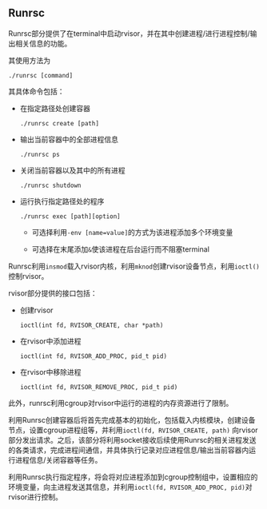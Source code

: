 ## Runrsc

Runrsc部分提供了在terminal中启动rvisor，并在其中创建进程/进行进程控制/输出相关信息的功能。

其使用方法为

```
./runrsc [command]
```

其具体命令包括：

- 在指定路径处创建容器  

  ```
  ./runrsc create [path]
  ```

- 输出当前容器中的全部进程信息  

  ```
  ./runrsc ps
  ```

- 关闭当前容器以及其中的所有进程  

  ```
  ./runrsc shutdown
  ```

- 运行执行指定路径处的程序 

  ```
  ./runrsc exec [path][option]
  ```

  - 可选择利用`-env [name=value]`的方式为该进程添加多个环境变量

  - 可选择在末尾添加`&`使该进程在后台运行而不阻塞terminal

Runrsc利用`insmod`载入rvisor内核，利用`mknod`创建rvisor设备节点，利用`ioctl()`控制rvisor。

rvisor部分提供的接口包括：

- 创建rvisor 

  ```
  ioctl(int fd, RVISOR_CREATE, char *path)
  ```

- 在rvisor中添加进程  

  ```
  ioctl(int fd, RVISOR_ADD_PROC, pid_t pid)
  ```

- 在rvisor中移除进程  

  ```
  ioctl(int fd, RVISOR_REMOVE_PROC, pid_t pid)
  ```

此外，runrsc利用cgroup对rvisor中运行的进程的内存资源进行了限制。

利用Runrsc创建容器后将首先完成基本的初始化，包括载入内核模块，创建设备节点，设置cgroup进程组等，并利用`ioctl(fd, RVISOR_CREATE, path)` 向rvisor部分发出请求。之后，该部分将利用socket接收后续使用Runrsc的相关进程发送的各类请求，完成进程间通信，并具体执行记录对应进程信息/输出当前容器内运行进程信息/关闭容器等任务。

利用Runrsc执行指定程序，将会将对应进程添加到cgroup控制组中，设置相应的环境变量，向主进程发送其信息，并利用`ioctl(fd, RVISOR_ADD_PROC, pid)`对rvisor进行控制。





